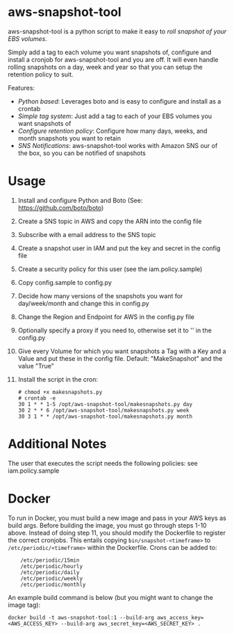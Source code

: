 aws-snapshot-tool
=================
aws-snapshot-tool is a python script to make it easy to *roll snapshot of your EBS volumes*.

Simply add a tag to each volume you want snapshots of, configure and install a cronjob for aws-snapshot-tool and you are off. It will even handle rolling snapshots on a day, week and year so that you can setup the retention policy to suit.

Features:
- *Python based*: Leverages boto and is easy to configure and install as a crontab
- *Simple tag system*: Just add a tag to each of your EBS volumes you want snapshots of
- *Configure retention policy*: Configure how many days, weeks, and month snapshots you want to retain
- *SNS Notifications*: aws-snapshot-tool works with Amazon SNS our of the box, so you can be notified of snapshots

Usage
==========
1. Install and configure Python and Boto (See: https://github.com/boto/boto)
2. Create a SNS topic in AWS and copy the ARN into the config file
3. Subscribe with a email address to the SNS topic
4. Create a snapshot user in IAM and put the key and secret in the config file
5. Create a security policy for this user (see the iam.policy.sample)
6. Copy config.sample to config.py
7. Decide how many versions of the snapshots you want for day/week/month and change this in config.py
8. Change the Region and Endpoint for AWS in the config.py file
9. Optionally specify a proxy if you need to, otherwise set it to '' in the config.py
10. Give every Volume for which you want snapshots a Tag with a Key and a Value and put these in the config file. Default: "MakeSnapshot" and the value "True"
11. Install the script in the cron:

		# chmod +x makesnapshots.py
		# crontab -e
		30 1 * * 1-5 /opt/aws-snapshot-tool/makesnapshots.py day
		30 2 * * 6 /opt/aws-snapshot-tool/makesnapshots.py week
		30 3 1 * * /opt/aws-snapshot-tool/makesnapshots.py month

Additional Notes
=========
The user that executes the script needs the following policies: see iam.policy.sample

Docker
=========
To run in Docker, you must build a new image and pass in your AWS keys as build args. Before building the image, you must go through steps 1-10 above. Instead of doing step 11, you should modify the Dockerfile to register the correct cronjobs. This entails copying `bin/snapshot-<timeframe>` to `/etc/periodic/<timeframe>` within the Dockerfile. Crons can be added to:

```
	/etc/periodic/15min
	/etc/periodic/hourly
	/etc/periodic/daily
	/etc/periodic/weekly
	/etc/periodic/monthly
```

 An example build command is below (but you might want to change the image tag):

```docker build -t aws-snapshot-tool:1 --build-arg aws_access_key=<AWS_ACCESS_KEY> --build-arg aws_secret_key=<AWS_SECRET_KEY> .```
